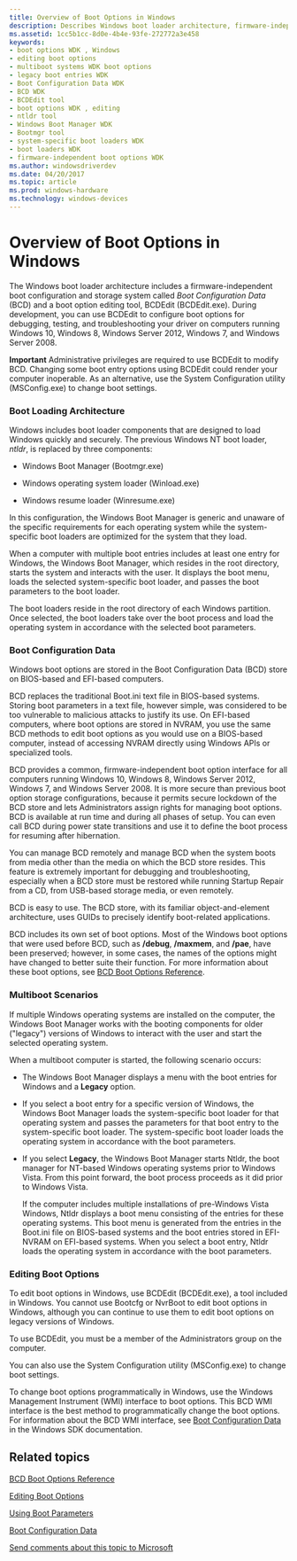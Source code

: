 ```yaml
---
title: Overview of Boot Options in Windows
description: Describes Windows boot loader architecture, firmware-independent boot configuration, and boot option editing tool.
ms.assetid: 1cc5b1cc-8d0e-4b4e-93fe-272772a3e458
keywords:
- boot options WDK , Windows
- editing boot options
- multiboot systems WDK boot options
- legacy boot entries WDK
- Boot Configuration Data WDK
- BCD WDK
- BCDEdit tool
- boot options WDK , editing
- ntldr tool
- Windows Boot Manager WDK
- Bootmgr tool
- system-specific boot loaders WDK
- boot loaders WDK
- firmware-independent boot options WDK
ms.author: windowsdriverdev
ms.date: 04/20/2017
ms.topic: article
ms.prod: windows-hardware
ms.technology: windows-devices
---
```


# Overview of Boot Options in Windows


The Windows boot loader architecture includes a firmware-independent boot configuration and storage system called *Boot Configuration Data* (BCD) and a boot option editing tool, BCDEdit (BCDEdit.exe). During development, you can use BCDEdit to configure boot options for debugging, testing, and troubleshooting your driver on computers running Windows 10, Windows 8, Windows Server 2012, Windows 7, and Windows Server 2008.

**Important**  Administrative privileges are required to use BCDEdit to modify BCD. Changing some boot entry options using BCDEdit could render your computer inoperable. As an alternative, use the System Configuration utility (MSConfig.exe) to change boot settings.

 

### Boot Loading Architecture

Windows includes boot loader components that are designed to load Windows quickly and securely. The previous Windows NT boot loader, *ntldr*, is replaced by three components:

-   Windows Boot Manager (Bootmgr.exe)

-   Windows operating system loader (Winload.exe)

-   Windows resume loader (Winresume.exe)

In this configuration, the Windows Boot Manager is generic and unaware of the specific requirements for each operating system while the system-specific boot loaders are optimized for the system that they load.

When a computer with multiple boot entries includes at least one entry for Windows, the Windows Boot Manager, which resides in the root directory, starts the system and interacts with the user. It displays the boot menu, loads the selected system-specific boot loader, and passes the boot parameters to the boot loader.

The boot loaders reside in the root directory of each Windows partition. Once selected, the boot loaders take over the boot process and load the operating system in accordance with the selected boot parameters.

### <span id="boot_configuration_data"></span><span id="BOOT_CONFIGURATION_DATA"></span>Boot Configuration Data

Windows boot options are stored in the Boot Configuration Data (BCD) store on BIOS-based and EFI-based computers.

BCD replaces the traditional Boot.ini text file in BIOS-based systems. Storing boot parameters in a text file, however simple, was considered to be too vulnerable to malicious attacks to justify its use. On EFI-based computers, where boot options are stored in NVRAM, you use the same BCD methods to edit boot options as you would use on a BIOS-based computer, instead of accessing NVRAM directly using Windows APIs or specialized tools.

BCD provides a common, firmware-independent boot option interface for all computers running Windows 10, Windows 8, Windows Server 2012, Windows 7, and Windows Server 2008. It is more secure than previous boot option storage configurations, because it permits secure lockdown of the BCD store and lets Administrators assign rights for managing boot options. BCD is available at run time and during all phases of setup. You can even call BCD during power state transitions and use it to define the boot process for resuming after hibernation.

You can manage BCD remotely and manage BCD when the system boots from media other than the media on which the BCD store resides. This feature is extremely important for debugging and troubleshooting, especially when a BCD store must be restored while running Startup Repair from a CD, from USB-based storage media, or even remotely.

BCD is easy to use. The BCD store, with its familiar object-and-element architecture, uses GUIDs to precisely identify boot-related applications.

BCD includes its own set of boot options. Most of the Windows boot options that were used before BCD, such as **/debug**, **/maxmem**, and **/pae**, have been preserved; however, in some cases, the names of the options might have changed to better suite their function. For more information about these boot options, see [BCD Boot Options Reference](https://msdn.microsoft.com/library/windows/hardware/ff542205).

### <span id="multiboot_scenarios"></span><span id="MULTIBOOT_SCENARIOS"></span>Multiboot Scenarios

If multiple Windows operating systems are installed on the computer, the Windows Boot Manager works with the booting components for older ("legacy") versions of Windows to interact with the user and start the selected operating system.

When a multiboot computer is started, the following scenario occurs:

-   The Windows Boot Manager displays a menu with the boot entries for Windows and a **Legacy** option.

-   If you select a boot entry for a specific version of Windows, the Windows Boot Manager loads the system-specific boot loader for that operating system and passes the parameters for that boot entry to the system-specific boot loader. The system-specific boot loader loads the operating system in accordance with the boot parameters.

-   If you select **Legacy**, the Windows Boot Manager starts Ntldr, the boot manager for NT-based Windows operating systems prior to Windows Vista. From this point forward, the boot process proceeds as it did prior to Windows Vista.

    If the computer includes multiple installations of pre-Windows Vista Windows, Ntldr displays a boot menu consisting of the entries for these operating systems. This boot menu is generated from the entries in the Boot.ini file on BIOS-based systems and the boot entries stored in EFI-NVRAM on EFI-based systems. When you select a boot entry, Ntldr loads the operating system in accordance with the boot parameters.

### Editing Boot Options

To edit boot options in Windows, use BCDEdit (BCDEdit.exe), a tool included in Windows. You cannot use Bootcfg or NvrBoot to edit boot options in Windows, although you can continue to use them to edit boot options on legacy versions of Windows.

To use BCDEdit, you must be a member of the Administrators group on the computer.

You can also use the System Configuration utility (MSConfig.exe) to change boot settings.

To change boot options programmatically in Windows, use the Windows Management Instrument (WMI) interface to boot options. This BCD WMI interface is the best method to programmatically change the boot options. For information about the BCD WMI interface, see [Boot Configuration Data](http://go.microsoft.com/fwlink/p/?linkid=74322) in the Windows SDK documentation.

## <span id="related_topics"></span>Related topics


[BCD Boot Options Reference](https://msdn.microsoft.com/library/windows/hardware/ff542205)

[Editing Boot Options](editing-boot-options.md)

[Using Boot Parameters](using-boot-parameters.md)

[Boot Configuration Data](http://go.microsoft.com/fwlink/p/?linkid=74322)

 

 

[Send comments about this topic to Microsoft](mailto:wsddocfb@microsoft.com?subject=Documentation%20feedback%20[devtest\devtest]:%20Overview%20of%20Boot%20Options%20in%20Windows%20%20RELEASE:%20%2811/17/2016%29&body=%0A%0APRIVACY%20STATEMENT%0A%0AWe%20use%20your%20feedback%20to%20improve%20the%20documentation.%20We%20don't%20use%20your%20email%20address%20for%20any%20other%20purpose,%20and%20we'll%20remove%20your%20email%20address%20from%20our%20system%20after%20the%20issue%20that%20you're%20reporting%20is%20fixed.%20While%20we're%20working%20to%20fix%20this%20issue,%20we%20might%20send%20you%20an%20email%20message%20to%20ask%20for%20more%20info.%20Later,%20we%20might%20also%20send%20you%20an%20email%20message%20to%20let%20you%20know%20that%20we've%20addressed%20your%20feedback.%0A%0AFor%20more%20info%20about%20Microsoft's%20privacy%20policy,%20see%20http://privacy.microsoft.com/default.aspx. "Send comments about this topic to Microsoft")





